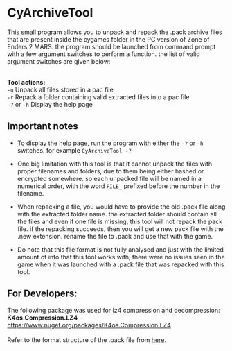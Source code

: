 # CyArchiveTool

This small program allows you to unpack and repack the .pack archive files that are present inside the cygames folder in the PC version of Zone of Enders 2 MARS. the program should be launched from command prompt with a few argument switches to perform a function. the list of valid argument switches are given below:

<br>**Tool actions:**
<br>``-u`` Unpack all files stored in a pac file
<br>``-r`` Repack a folder containing valid extracted files into a pac file
<br>``-?`` or ``-h`` Display the help page
<br>

## Important notes
- To display the help page, run the program with either the `-?` or `-h` switches. for example `CyArchiveTool -?`

- One big limitation with this tool is that it cannot unpack the files with proper filenames and folders, due to them being either hashed or encrypted somewhere. so each unpacked file will be named in a numerical order, with the word `FILE_` prefixed before the number in the filename.

- When repacking a file, you would have to provide the old .pack file along with the extracted folder name. the extracted folder should contain all the files and even if one file is missing, this tool will not repack the pack file. if the repacking succeeds, then you will get a new pack file with the .new extension. rename the file to .pack and use that with the game.

- Do note that this file format is not fully analysed and just with the limited amount of info that this tool works with, there were no issues seen in the game when it was launched with a .pack file that was repacked with this tool. 

## For Developers:
The following package was used for lz4 compression and decompression:
<br>**K4os.Compression.LZ4** - https://www.nuget.org/packages/K4os.Compression.LZ4
<br><br>Refer to the format structure of the .pack file from [here](FormatStruct.md).
